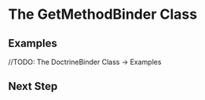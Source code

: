 The GetMethodBinder Class
=========================

## Examples

//TODO: The DoctrineBinder Class -> Examples

## Next Step